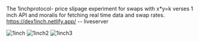 The 1inchprotocol- price slipage experiment for swaps with x*y=k verses 1 inch API and moralis for fetching real time data and swap rates.
https://dex1inch.netlify.app/ -- liveserver

![1inch](https://user-images.githubusercontent.com/51912776/218257231-e59ebb7c-bf4b-4d43-8bde-ab175cc8326c.PNG)
![1inch2](https://user-images.githubusercontent.com/51912776/218257235-9a703c18-e0f0-4131-a4c9-308a2dc0c4fd.PNG)
![1inch3](https://user-images.githubusercontent.com/51912776/218257236-167c2623-f648-4ee4-8639-a36b9cf0b8b6.PNG)
